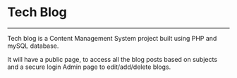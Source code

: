 # Tech Blog

---

Tech blog is a Content Management System project built using PHP and mySQL database.

It will have a public page, to access all the blog posts based on subjects and a secure login Admin page to edit/add/delete blogs.
